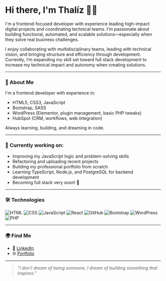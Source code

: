 <h1>Hi there, I'm Thalíz 🌻🧡</h1>
<p>
I'm a frontend-focused developer with experience leading high-impact digital projects and coordinating technical teams. I'm passionate about building functional, automated, and scalable solutions—especially when they solve real business challenges.

I enjoy collaborating with multidisciplinary teams, leading with technical vision, and bringing structure and efficiency through development. Currently, I’m expanding my skill set toward full stack development to increase my technical impact and autonomy when creating solutions.

</p>

---

### 🚀 About Me

I'm a frontend developer with experience in:

- HTML5, CSS3, JavaScript
- Bootstrap, SASS
- WordPress (Elementor, plugin management, basic PHP tweaks)
- HubSpot (CRM, workflows, web integration)

Always learning, building, and dreaming in code.

---

### 🌱 Currently working on:

- Improving my JavaScript logic and problem-solving skills  
- Refactoring and uploading recent projects  
- Building my professional portfolio from scratch  
- Learning TypeScript, Node.js, and PostgreSQL for backend development  
- Becoming full stack very soon! 💫

---

### 🛠 Technologies

![HTML](https://img.shields.io/badge/HTML-E34F26?style=flat&logo=html5&logoColor=white)
![CSS](https://img.shields.io/badge/CSS-1572B6?style=flat&logo=css3&logoColor=white)
![JavaScript](https://img.shields.io/badge/JavaScript-F7DF1E?style=flat&logo=javascript&logoColor=black)
![React](https://img.shields.io/badge/React-61DAFB?style=flat&logo=react&logoColor=black)
![GitHub](https://img.shields.io/badge/GitHub-181717?style=flat&logo=github&logoColor=white)
![Bootstrap](https://img.shields.io/badge/Bootstrap-563D7C?style=flat&logo=bootstrap&logoColor=white)
![WordPress](https://img.shields.io/badge/WordPress-21759B?style=flat&logo=wordpress&logoColor=white)
![PHP](https://img.shields.io/badge/PHP-777BB4?style=flat&logo=php&logoColor=white)

---

### 🌍 Find Me

- 💼 [LinkedIn](https://www.linkedin.com/in/thal%C3%ADz-fajardo-00026a244/)
- 🌐 [Portfolio](https://689fec131ed23f229481f8b1--portfoliotmfd.netlify.app/)

---

> _"I don’t dream of being someone, I dream of building something that inspires."_

